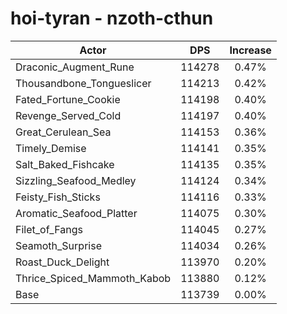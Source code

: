 # hoi-tyran - nzoth-cthun
| Actor | DPS | Increase |
|---|:---:|:---:|
|Draconic_Augment_Rune|114278|0.47%|
|Thousandbone_Tongueslicer|114213|0.42%|
|Fated_Fortune_Cookie|114198|0.40%|
|Revenge_Served_Cold|114197|0.40%|
|Great_Cerulean_Sea|114153|0.36%|
|Timely_Demise|114141|0.35%|
|Salt_Baked_Fishcake|114135|0.35%|
|Sizzling_Seafood_Medley|114124|0.34%|
|Feisty_Fish_Sticks|114116|0.33%|
|Aromatic_Seafood_Platter|114075|0.30%|
|Filet_of_Fangs|114045|0.27%|
|Seamoth_Surprise|114034|0.26%|
|Roast_Duck_Delight|113970|0.20%|
|Thrice_Spiced_Mammoth_Kabob|113880|0.12%|
|Base|113739|0.00%|
